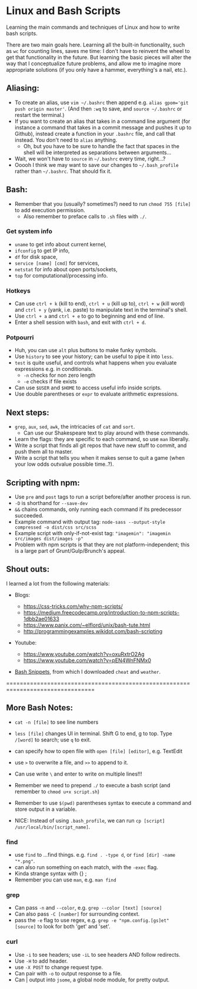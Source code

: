 # Linux and Bash Scripts
Learning the main commands and techniques of Linux and how to write bash scripts.

There are two main goals here. Learning all the built-in functionality, such as `wc` for counting lines, saves me time: I don't have to reinvent the wheel to get that functionality in the future. But learning the basic pieces will alter the way that I conceptualize future problems, and allow me to imagine more appropriate solutions (if you only have a hammer, everything's a nail, etc.).

## Aliasing:
- To create an alias, use `vim ~/.bashrc` then append e.g. `alias gpom='git push origin master'`. (And then `:wq` to save, and `source ~/.bashrc` or restart the terminal.)
- If you want to create an alias that takes in a command line argument (for instance a command that takes in a commit message and pushes it up to Github), instead create a function in your `.bashrc` file, and call that instead. You don't need to `alias` anything.
  - Oh, but you have to be sure to handle the fact that spaces in the shell will be interpreted as separations between arguments...
- Wait, we won't have to `source` in `~/.bashrc` every time, right...?
- Ooooh I think we may want to save our changes to `~/.bash_profile` rather than `~/.bashrc`. That should fix it.

## Bash:
- Remember that you (usually? sometimes?) need to run `chmod 755 [file]` to add execution permission.
  - Also remember to preface calls to `.sh` files with `./`.

### Get system info
  - `uname` to get info about current kernel,
  - `ifconfig` to get IP info,
  - `df` for disk space,
  - `service [name] [cmd]` for services,
  - `netstat` for info about open ports/sockets,
  - `top` for computational/processing info.

### Hotkeys
- Can use `ctrl + k` (kill to end), `ctrl + u` (kill up to), `ctrl + w` (kill word) and `ctrl + y` (yank, i.e. paste) to manipulate text in the terminal's shell.
- Use `ctrl + a` and `ctrl + e` to go to beginning and end of line.
- Enter a shell session with `bash`, and exit with `ctrl + d`.

### Potpourri
- Huh, you can use `alt` plus buttons to make funky symbols.
- Use `history` to see your history; can be useful to pipe it into `less`.
- `test` is quite useful, and controls what happens when you evaluate expressions e.g. in conditionals.
  - `-n` checks for non zero length
  - `-e` checks if file exists
- Can use `$USER` and `$HOME` to access useful info inside scripts.
- Use double parentheses or `expr` to evaluate arithmetic expressions.

## Next steps:
- `grep`, `aux`, `sed`, `awk`, the intricacies of `cat` and `sort`.
  - Can use our Shakespeare text to play around with these commands.
- Learn the flags: they are specific to each command, so use `man` liberally.
- Write a script that finds all git repos that have new stuff to commit, and push them all to master.
- Write a script that tells you when it makes sense to quit a game (when your low odds outvalue possible time..?).

## Scripting with npm:
- Use `pre` and `post` tags to run a script before/after another process is run.
- `-D` is shorthand for `--save-dev`
- `&&` chains commands, only running each command if its predecessor succeeded.
- Example command with output tag: `node-sass --output-style compressed -o dist/css src/scss`
- Example script with only-if-not-exist tag: `"imagemin": "imagemin src/images dist/images -p"`
- Problem with npm scripts is that they are not platform-independent; this is a large part of Grunt/Gulp/Brunch's appeal.

## Shout outs:
I learned a lot from the following materials:
- Blogs:
  - https://css-tricks.com/why-npm-scripts/
  - https://medium.freecodecamp.org/introduction-to-npm-scripts-1dbb2ae01633
  - https://www.panix.com/~elflord/unix/bash-tute.html
  - http://programmingexamples.wikidot.com/bash-scripting

- Youtube:
  - https://www.youtube.com/watch?v=oxuRxtrO2Ag
  - https://www.youtube.com/watch?v=pEN4WnFNMx0

- [Bash Snippets](https://github.com/alexanderepstein/Bash-Snippets), from which I downloaded `cheat` and `weather`.


================================================================================

## More Bash Notes:

- `cat -n [file]` to see line numbers
- `less [file]` changes UI in terminal. Shift G to end, g to top. Type `/[word]` to search; use `q` to exit.
- can specify how to open file with `open [file] [editor]`, e.g. TextEdit
- use `>` to overwrite a file, and `>>` to append to it.

- Can use write `\` and enter to write on multiple lines!!!
- Remember we need to prepend `./` to execute a bash script (and remember to `chmod u+x script.sh`)
- Remember to use `$(pwd)` parentheses syntax to execute a command and store output in a variable.
- NICE: Instead of using `.bash_profile`, we can run `cp [script] /usr/local/bin/[script_name]`.

### find
  - use `find` to ...find things. e.g. `find . -type d`, or `find [dir] -name "*.png"`.
  - can also run something on each match, with the `-exec` flag.
  - Kinda strange syntax with {} \;
  - Remember you can use `man`, e.g. `man find`
### grep
  - Can pass `-n` and `--color`, e.g. `grep --color [text] [source]`
  - Can also pass `-C [number]` for surrounding context.
  - pass the `-e` flag to use regex, e.g. `grep -e "npm.config.[gs]et" [source]` to look for both 'get' and 'set'.

### curl
  - Use `-i` to see headers; use `-iL` to see headers AND follow redirects.
  - Use `-H` to add header.
  - use `-X POST` to change request type.
  - Can pair with `-o` to output response to a file.
  - Can | output into `jsome`, a global node module, for pretty output.
